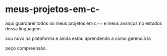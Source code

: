 # meus-projetos-em-c-
aqui guardarei todos os meus projetos em c++ e meus avanços no estudos dessa linguagem.

sou novo na plataforma e ainda estou aprendendo a como gerenciá la

peço compreensão.
